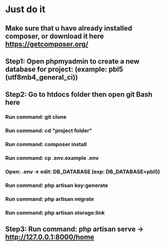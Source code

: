 # Just do it
## Make sure that u have already installed composer, or download it here https://getcomposer.org/
  ## Step1: Open phpmyadmin to create a new database for project: (example: pbl5 (utf8mb4_general_ci)) 
  ## Step2: Go to htdocs folder then open git Bash here
   ### Run command: git clone <this project>
   ### Run command: cd "project folder"
   ### Run command: composer install
   ### Run command: cp .env.example .env
   ### Open: .env -> edit: DB_DATABASE (exp: DB_DATABASE=pbl5)
   ### Run command: php artisan key:generate
   ### Run command: php artisan migrate
   ### Run command: php artisan storage:link
  ## Step3: Run command: php artisan serve -> http://127.0.0.1:8000/home

